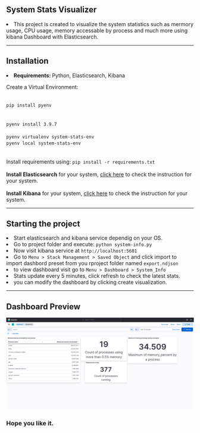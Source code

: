 ## System Stats Visualizer
<li>This project is created to visualize the system statistics such as mermory usage, CPU usage, memory accessable by process and much more using kibana Dashboard with Elasticsearch.</li>

---

## Installation 
<li><b>Requirements: </b>Python, Elasticsearch, Kibana</li>

Create a Virtual Environment: <br>

<code>
pip install pyenv
  </code><br>
  <code>
pyenv install 3.9.7
  </code><br>
<code>pyenv virtualenv system-stats-env</code><br>
<code>pyenv local system-stats-env</code><br>
<br>
<br>
Install requirements using:
<code>pip install -r requirements.txt</code>
<br>
<br>
<b>Install Elasticsearch</b> for your system, <a href="https://www.elastic.co/guide/en/elasticsearch/reference/current/install-elasticsearch.html">click here</a> to check the instruction for your system.
<br>
<br>
<b>Install Kibana</b> for your system, <a href="https://www.elastic.co/guide/en/kibana/current/install.html">click here</a> to check the instruction for your system.
<br>

---

## Starting the project
<li>Start elasticsearch and kibana service dependig on your OS.</li>
<li>Go to project folder and execute: <code>python system-info.py</code></li>
<li>Now visit kibana service at <code>http://localhost:5601</code></li>
<li>Go to <code>Menu > Stack Management > Saved Object</code> and click import to import dashbord preset from you rproject folder named <code>export.ndjson</code></li>
<li>to view dashboard visit go to <code>Menu > Dashboard > System_Info </code></li>
<li>Stats update every 5 minutes, click refresh to check the latest stats. </li>
<li>you can modify the dashboard by clicking create visualization.</li>

---

## Dashboard Preview
<img src="dashboard.png">

### Hope you like it.
